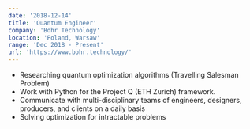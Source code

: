 ```yaml
---
date: '2018-12-14'
title: 'Quantum Engineer'
company: 'Bohr Technology'
location: 'Poland, Warsaw'
range: 'Dec 2018 - Present'
url: 'https://www.bohr.technology/'
---
```


- Researching quantum optimization algorithms (Travelling Salesman Problem)
- Work with Python for the Project Q (ETH Zurich) framework.
- Communicate with multi-disciplinary teams of engineers, designers, producers, and clients on a daily basis
- Solving optimization for intractable problems
